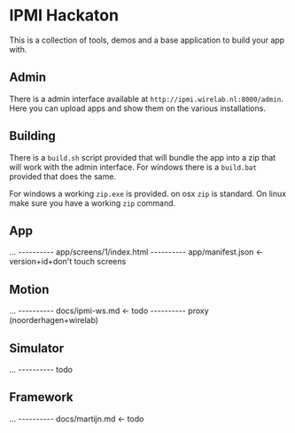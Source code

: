 IPMI Hackaton
=============

This is a collection of tools, demos and a base application to build your app with.

Admin
-----

There is a admin interface available at `http://ipmi.wirelab.nl:8000/admin`.
Here you can upload apps and show them on the various installations.

Building
--------

There is a `build.sh` script provided that will bundle the app into a zip that will work with the admin interface.
For windows there is a `build.bat` provided that does the same.

For windows a working `zip.exe` is provided. on osx `zip` is standard.
On linux make sure you have a working `zip` command.


App
---

...
---------- app/screens/1/index.html
---------- app/manifest.json <- version+id+don't touch screens

Motion
------

...
---------- docs/ipmi-ws.md <- todo
---------- proxy (noorderhagen+wirelab)

Simulator
---------

...
---------- todo

Framework
---------

...
---------- docs/martijn.md <- todo
